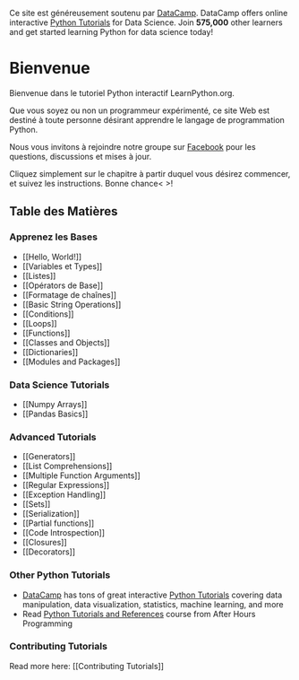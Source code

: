 Ce site est généreusement soutenu par [DataCamp](https://www.datacamp.com/?utm_source=learnpython_com&utm_campaign=learnpython_tutorials). DataCamp offers online interactive [Python Tutorials](https://www.datacamp.com/courses/?utm_source=learnpython_com&utm_campaign=learnpython_tutorials) for Data Science. Join **575,000** other learners and get started learning Python for data science today!

# Bienvenue

Bienvenue dans le tutoriel Python interactif LearnPython.org.

Que vous soyez ou non un programmeur expérimenté, ce site Web est destiné à toute personne désirant apprendre le langage de programmation Python.<br>

Nous vous invitons à rejoindre notre groupe sur <a href="http://www.facebook.com/groups/180708015327157/">Facebook</a> pour les questions, discussions et mises à jour.

Cliquez simplement sur le chapitre à partir duquel vous désirez commencer, et suivez les instructions. Bonne chance<&nbsp;>!<br>


Table des Matières
------------------

### Apprenez les Bases

- [[Hello, World!]]
- [[Variables et Types]]
- [[Listes]]
- [[Opérators de Base]]
- [[Formatage de chaînes]]
- [[Basic String Operations]]
- [[Conditions]]
- [[Loops]]
- [[Functions]]
- [[Classes and Objects]]
- [[Dictionaries]]
- [[Modules and Packages]]

### Data Science Tutorials
- [[Numpy Arrays]]
- [[Pandas Basics]]

### Advanced Tutorials

- [[Generators]]
- [[List Comprehensions]]
- [[Multiple Function Arguments]]
- [[Regular Expressions]]
- [[Exception Handling]]
- [[Sets]]
- [[Serialization]]
- [[Partial functions]]
- [[Code Introspection]]
- [[Closures]]
- [[Decorators]]

### Other Python Tutorials

- [DataCamp](https://www.datacamp.com/?utm_source=learnpython_com&utm_campaign=learnpython_tutorials) has tons of great interactive [Python Tutorials](https://www.datacamp.com/courses/?utm_source=learnpython_com&utm_campaign=learnpython_tutorials) covering data manipulation, data visualization, statistics, machine learning, and more
- Read [Python Tutorials and References](http://www.afterhoursprogramming.com/index.php?article=181) course from After Hours Programming

### Contributing Tutorials

Read more here: [[Contributing Tutorials]]
